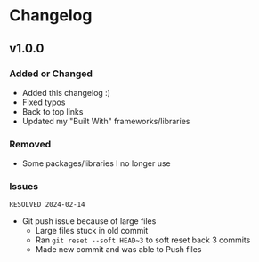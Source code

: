 # Changelog

## v1.0.0

### Added or Changed
- Added this changelog :)
- Fixed typos
- Back to top links
- Updated my "Built With" frameworks/libraries

### Removed

- Some packages/libraries I no longer use

### Issues

```RESOLVED 2024-02-14```
- Git push issue because of large files
  * Large files stuck in old commit
  * Ran ```git reset --soft HEAD~3``` to soft reset back 3 commits
  * Made new commit and was able to Push files
